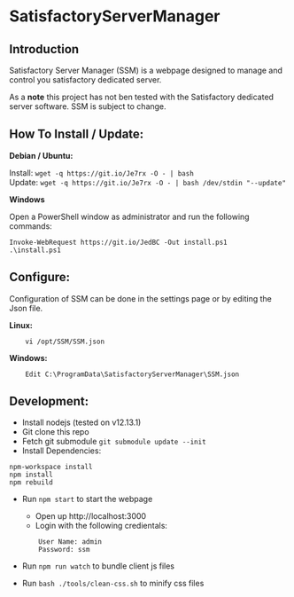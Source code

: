 # SatisfactoryServerManager

## Introduction
Satisfactory Server Manager (SSM) is a webpage designed to manage and control you satisfactory dedicated server.

As a **note** this project has not ben tested with the Satisfactory dedicated server software. SSM is subject to change.

## How To Install / Update:
**Debian / Ubuntu:**

Install: `wget -q https://git.io/Je7rx -O - | bash` <br/>
Update: `wget -q https://git.io/Je7rx -O - | bash /dev/stdin "--update"`

**Windows**

Open a PowerShell window as administrator and run the following commands:
```
Invoke-WebRequest https://git.io/JedBC -Out install.ps1
.\install.ps1

```

## Configure:
Configuration of SSM can be done in the settings page or by editing the Json file.

**Linux:**
```
    vi /opt/SSM/SSM.json
```

**Windows:**
```
    Edit C:\ProgramData\SatisfactoryServerManager\SSM.json
```

## Development:

* Install nodejs (tested on v12.13.1)
* Git clone this repo
* Fetch git submodule `git submodule update --init`
* Install Dependencies:
```
npm-workspace install
npm install
npm rebuild
```
* Run `npm start` to start the webpage
    * Open up http://localhost:3000
    * Login with the following credientals: 
    ```
        User Name: admin
        Password: ssm
    ```

* Run `npm run watch` to bundle client js files
* Run `bash ./tools/clean-css.sh` to minify css files
